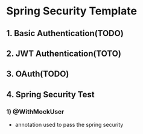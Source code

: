 # Spring Security Template

## 1. Basic Authentication(TODO)

## 2. JWT Authentication(TOTO)

## 3. OAuth(TODO)

## 4. Spring Security Test

### 1) @WithMockUser

- annotation used to pass the spring security
